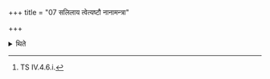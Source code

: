 +++
title = "07 सलिलाय त्वेत्यष्टौ नानामन्त्रा"

+++

<details><summary>थिते</summary>

7. (At that time) with salilāya tvā...[^1] (the Adhvaryu) should place eight bricks (each) with a separate formula on the Uttaravedi; the Lokampr̥ṇā (-brick)s as per requirement; and then loose soil.   

[^1]: TS IV.4.6.i.  
</details>
